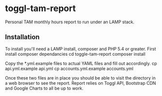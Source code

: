 toggl-tam-report
================
Personal TAM monthly hours report to run under an LAMP stack.

Installation
------------
To install you'll need a LAMP install, composer and PHP 5.4 or greater.
First install composer dependancies
 cd toggle-tam-report
 composer install

Copy the *.yml.example files to actual YAML files and fill out accordingly.
 cp api.yml.example api.yml
 cp accounts.yml.example accounts.yml

Once these two files are in place you should be able to visit the directory in a web browser to see the report.
Report relies on Toggl API, Bootstrap CDN and Google Charts to all be up to work.

